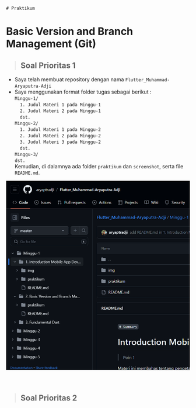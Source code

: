 ``# Praktikum``
# Basic Version and Branch Management (Git)

> <h2 style="border-bottom:none">Soal Prioritas 1</h2>
- Saya telah membuat repository dengan nama ``Flutter_Muhammad-Aryaputra-Adji``
- Saya menggunakan format folder tugas sebagai berikut :   
  ``Minggu-1/``  
  &emsp;``1. Judul Materi 1 pada Minggu-1``  
  &emsp;``2. Judul Materi 2 pada Minggu-1``  
  &emsp;``dst.``  
  ``Minggu-2/``  
  &emsp;``1. Judul Materi 1 pada Minggu-2``  
  &emsp;``2. Judul Materi 2 pada Minggu-2``  
  &emsp;``3. Judul Materi 3 pada Minggu-2``  
  &emsp;``dst.``  
  ``Minggu-3/``  
  ``dst.``  
Kemudian, di dalamnya ada folder ``praktikum`` dan ``screenshot``, serta file ``README.md``.


![folder repo pengumpulan tugas github.png](../screenshot/folder-repo-pengumpulantugas-github.png "Folder Repo Pengumpulan Tugas GitHub")

<br>

> <h2 style="border-bottom:none">Soal Prioritas 2</h2>


